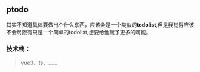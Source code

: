 ## ptodo
其实不知道具体要做出个什么东西，应该会是一个类似的**todolist**,但是我觉得应该不会局限有只是一个简单的todolist,想要给他赋予更多的可能。

### 技术栈：
> vue3、ts、......